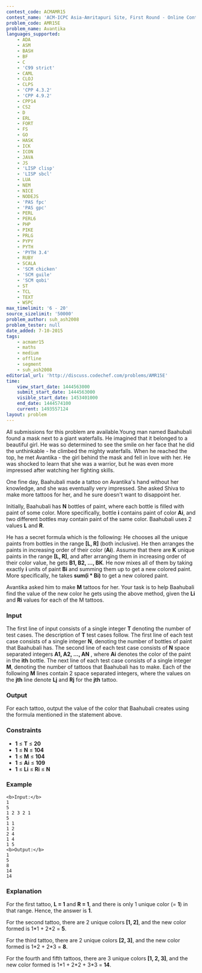 ```yaml
---
contest_code: ACMAMR15
contest_name: 'ACM-ICPC Asia-Amritapuri Site, First Round - Online Contest 2015'
problem_code: AMR15E
problem_name: Avantika
languages_supported:
    - ADA
    - ASM
    - BASH
    - BF
    - C
    - 'C99 strict'
    - CAML
    - CLOJ
    - CLPS
    - 'CPP 4.3.2'
    - 'CPP 4.9.2'
    - CPP14
    - CS2
    - D
    - ERL
    - FORT
    - FS
    - GO
    - HASK
    - ICK
    - ICON
    - JAVA
    - JS
    - 'LISP clisp'
    - 'LISP sbcl'
    - LUA
    - NEM
    - NICE
    - NODEJS
    - 'PAS fpc'
    - 'PAS gpc'
    - PERL
    - PERL6
    - PHP
    - PIKE
    - PRLG
    - PYPY
    - PYTH
    - 'PYTH 3.4'
    - RUBY
    - SCALA
    - 'SCM chicken'
    - 'SCM guile'
    - 'SCM qobi'
    - ST
    - TCL
    - TEXT
    - WSPC
max_timelimit: '6 - 20'
source_sizelimit: '50000'
problem_author: suh_ash2008
problem_tester: null
date_added: 7-10-2015
tags:
    - acmamr15
    - maths
    - medium
    - offline
    - segment
    - suh_ash2008
editorial_url: 'http://discuss.codechef.com/problems/AMR15E'
time:
    view_start_date: 1444563000
    submit_start_date: 1444563000
    visible_start_date: 1453401000
    end_date: 1444574100
    current: 1493557124
layout: problem
---
```

All submissions for this problem are available.Young man named Baahubali found a mask next to a giant waterfalls. He imagined that it belonged to a beautiful girl. He was so determined to see the smile on her face that he did the unthinkable - he climbed the mighty waterfalls. When he reached the top, he met Avantika - the girl behind the mask and fell in love with her. He was shocked to learn that she was a warrior, but he was even more impressed after watching her fighting skills.

One fine day, Baahubali made a tattoo on Avantika's hand without her knowledge, and she was eventually very impressed. She asked Shiva to make more tattoos for her, and he sure doesn't want to disappoint her.

Initially, Baahubali has **N** bottles of paint, where each bottle is filled with paint of some color. More specifically, bottle **i** contains paint of color **Ai**, and two different bottles may contain paint of the same color. Baahubali uses 2 values **L** and **R**.

He has a secret formula which is the following: He chooses all the unique paints from bottles in the range **\[L, R\]** (both inclusive). He then arranges the paints in increasing order of their color (**Ai**). Assume that there are **K** unique paints in the range **\[L, R\]**, and after arranging them in increasing order of their color value, he gets **B1, B2, ..., BK**. He now mixes all of them by taking exactly **i** units of paint **Bi** and summing them up to get a new colored paint. More specifically, he takes **sum(i \* Bi)** to get a new colored paint.

Avantika asked him to make **M** tattoos for her. Your task is to help Baahubali find the value of the new color he gets using the above method, given the **Li** and **Ri** values for each of the M tattoos.

### Input

The first line of input consists of a single integer **T** denoting the number of test cases. The description of **T** test cases follow. The first line of each test case consists of a single integer **N**, denoting the number of bottles of paint that Baahubali has. The second line of each test case consists of **N** space separated integers **A1, A2, ..., AN** , where **Ai** denotes the color of the paint in the **ith** bottle. The next line of each test case consists of a single integer **M**, denoting the number of tattoos that Baahubali has to make. Each of the following **M** lines contain 2 space separated integers, where the values on the **jth** line denote **Lj** and **Rj** for the **jth** tattoo.

### Output

For each tattoo, output the value of the color that Baahubali creates using the formula mentioned in the statement above.

### Constraints

- **1** ≤ **T** ≤ **20**
- **1** ≤ **N** ≤ **104**
- **1** ≤ **M** ≤ **104**
- **1** ≤ **Ai** ≤ **109**
- **1** ≤ **Li** ≤ **Ri** ≤ **N**

### Example

```
<b>Input:</b>
1
5
1 2 3 2 1
5
1 1
1 2
2 4
1 4
1 5
<b>Output:</b>
1
5
8
14
14

```
### Explanation

For the first tattoo, **L = 1** and **R = 1**, and there is only 1 unique color (= **1**) in that range. Hence, the answer is **1**.

For the second tattoo, there are 2 unique colors **\[1, 2\]**, and the new color formed is 1\*1 + 2\*2 = **5**.

For the third tattoo, there are 2 unique colors **\[2, 3\]**, and the new color formed is 1\*2 + 2\*3 = **8**.

For the fourth and fifth tattoos, there are 3 unique colors **\[1, 2, 3\]**, and the new color formed is 1\*1 + 2\*2 + 3\*3 = **14**.